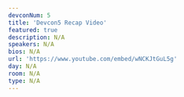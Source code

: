 ```yaml
---
devconNum: 5
title: 'Devcon5 Recap Video'
featured: true
description: N/A
speakers: N/A
bios: N/A
url: 'https://www.youtube.com/embed/wNCKJtGuL5g'
day: N/A
room: N/A
type: N/A
---
```

